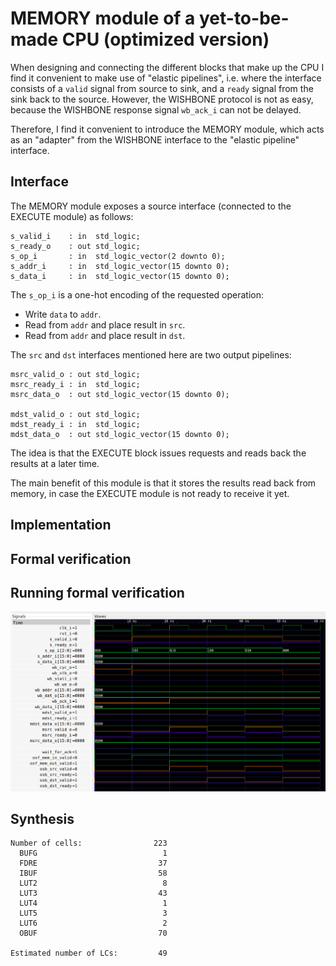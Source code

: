 # MEMORY module of a yet-to-be-made CPU (optimized version)

When designing and connecting the different blocks that make up the CPU I find
it convenient to make use of "elastic pipelines", i.e. where the interface
consists of a `valid` signal from source to sink, and a `ready` signal from the
sink back to the source. However, the WISHBONE protocol is not as easy, because
the WISHBONE response signal `wb_ack_i` can not be delayed.

Therefore, I find it convenient to introduce the MEMORY module, which acts as
an "adapter" from the WISHBONE interface to the "elastic pipeline" interface.

## Interface

The MEMORY module exposes a source interface (connected to the EXECUTE module)
as follows:
```
s_valid_i    : in  std_logic;
s_ready_o    : out std_logic;
s_op_i       : in  std_logic_vector(2 downto 0);
s_addr_i     : in  std_logic_vector(15 downto 0);
s_data_i     : in  std_logic_vector(15 downto 0);
```

The `s_op_i` is a one-hot encoding of the requested operation:
* Write `data` to `addr`.
* Read from `addr` and place result in `src`.
* Read from `addr` and place result in `dst`.

The `src` and `dst` interfaces mentioned here are two output pipelines:
```
msrc_valid_o : out std_logic;
msrc_ready_i : in  std_logic;
msrc_data_o  : out std_logic_vector(15 downto 0);

mdst_valid_o : out std_logic;
mdst_ready_i : in  std_logic;
mdst_data_o  : out std_logic_vector(15 downto 0);
```

The idea is that the EXECUTE block issues requests and reads back the results
at a later time.

The main benefit of this module is that it stores the results read back from
memory, in case the EXECUTE module is not ready to receive it yet.

## Implementation

## Formal verification

## Running formal verification
![Waveform](waveform.png)

## Synthesis
```
Number of cells:                223
  BUFG                            1
  FDRE                           37
  IBUF                           58
  LUT2                            8
  LUT3                           43
  LUT4                            1
  LUT5                            3
  LUT6                            2
  OBUF                           70

Estimated number of LCs:         49
```

